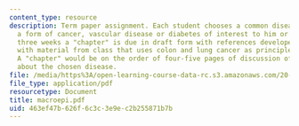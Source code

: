 ```yaml
---
content_type: resource
description: Term paper assignment. Each student chooses a common disease such as
  a form of cancer, vascular disease or diabetes of interest to him or her. Every
  three weeks a "chapter" is due in draft form with references developed in parallel
  with material from class that uses colon and lung cancer as principle examples.
  A "chapter" would be on the order of four-five pages of discussion of the key facts
  about the chosen disease.
file: /media/https%3A/open-learning-course-data-rc.s3.amazonaws.com/20-102-macroepidemiology-be-102-spring-2005/463ef47b626f6c3c3e9ec2b255871b7b_macroepi.pdf
file_type: application/pdf
resourcetype: Document
title: macroepi.pdf
uid: 463ef47b-626f-6c3c-3e9e-c2b255871b7b
---
```

